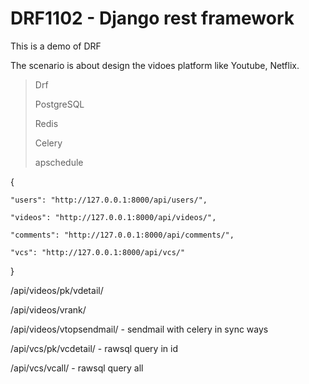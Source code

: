 # DRF1102 - Django rest framework

This is a demo of DRF

The scenario is about design the vidoes platform like Youtube, Netflix.


 
> Drf
> 
> PostgreSQL
> 
> Redis
> 
> Celery
> 
> apschedule


{

    "users": "http://127.0.0.1:8000/api/users/",
    
    "videos": "http://127.0.0.1:8000/api/videos/",
    
    "comments": "http://127.0.0.1:8000/api/comments/",
    
    "vcs": "http://127.0.0.1:8000/api/vcs/"
    
}


/api/videos/pk/vdetail/

/api/videos/vrank/

/api/videos/vtopsendmail/ - sendmail with celery in sync ways


/api/vcs/pk/vcdetail/  - rawsql query in id

/api/vcs/vcall/ - rawsql query all
